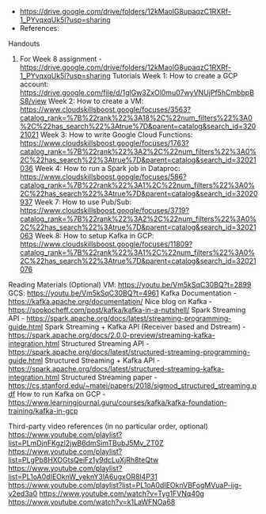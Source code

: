 - https://drive.google.com/drive/folders/12kMaolG8upaqzC1RXRf-1_PYvqxqUk5l?usp=sharing
- References:

Handouts
1. For Week 8 assignment - https://drive.google.com/drive/folders/12kMaolG8upaqzC1RXRf-1_PYvqxqUk5l?usp=sharing
Tutorials
Week 1: How to create a GCP account:  https://drive.google.com/file/d/1glGw3ZxOl0mu07wyVNUjPf5hCmbbpBS8/view
Week 2: How to create a VM: https://www.cloudskillsboost.google/focuses/3563?catalog_rank=%7B%22rank%22%3A18%2C%22num_filters%22%3A0%2C%22has_search%22%3Atrue%7D&parent=catalog&search_id=32021021
Week 3: How to write Google Cloud Functions: https://www.cloudskillsboost.google/focuses/1763?catalog_rank=%7B%22rank%22%3A2%2C%22num_filters%22%3A0%2C%22has_search%22%3Atrue%7D&parent=catalog&search_id=32021036
Week 4: How to run a Spark job in Dataproc: https://www.cloudskillsboost.google/focuses/586?catalog_rank=%7B%22rank%22%3A1%2C%22num_filters%22%3A0%2C%22has_search%22%3Atrue%7D&parent=catalog&search_id=32020937
Week 7: How to use Pub/Sub: https://www.cloudskillsboost.google/focuses/3719?catalog_rank=%7B%22rank%22%3A2%2C%22num_filters%22%3A0%2C%22has_search%22%3Atrue%7D&parent=catalog&search_id=32021063
Week 8: How to setup Kafka in GCP: https://www.cloudskillsboost.google/focuses/11809?catalog_rank=%7B%22rank%22%3A1%2C%22num_filters%22%3A0%2C%22has_search%22%3Atrue%7D&parent=catalog&search_id=32021076

Reading Materials (Optional)
VM: https://youtu.be/Vm5kSqC30BQ?t=2899
GCS: https://youtu.be/Vm5kSqC30BQ?t=4961
Kafka Documentation - https://kafka.apache.org/documentation/
Nice blog on Kafka - https://sookocheff.com/post/kafka/kafka-in-a-nutshell/
Spark Streaming API - https://spark.apache.org/docs/latest/streaming-programming-guide.html
Spark Streaming + Kafka API (Receiver based and Dstream) - https://spark.apache.org/docs/2.0.0-preview/streaming-kafka-integration.html
Structured Streaming API - https://spark.apache.org/docs/latest/structured-streaming-programming-guide.html
Structured Streaming + Kafka API - https://spark.apache.org/docs/latest/structured-streaming-kafka-integration.html
Structured Streaming paper - https://cs.stanford.edu/~matei/papers/2018/sigmod_structured_streaming.pdf
How to run Kafka on GCP - https://www.learningjournal.guru/courses/kafka/kafka-foundation-training/kafka-in-gcp

Third-party video references (in no particular order, optional)
https://www.youtube.com/playlist?list=PLmDjnFKgzl2jwB6dmSimTBubJ5Mv_ZT0Z
https://www.youtube.com/playlist?list=PLgPb8HXOGtsQeiFz1y9dcLuXjRh8teQtw
https://www.youtube.com/playlist?list=PL1oA0dIEOknW_yeknY3lA6ugxOR8l4P31
https://www.youtube.com/playlist?list=PL1oA0dIEOknVBFogMVuaP-ijg-v2ed3a0
https://www.youtube.com/watch?v=Tyg1FVNq40g
https://www.youtube.com/watch?v=k1LaWFNOa68

